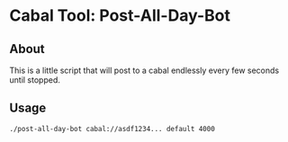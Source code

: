 # Cabal Tool: Post-All-Day-Bot

## About
This is a little script that will post to a cabal endlessly every few seconds
until stopped.

## Usage
`./post-all-day-bot cabal://asdf1234... default 4000`
